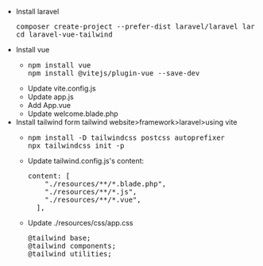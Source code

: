 <ul>
<li>Install laravel<br/>
<pre>
composer create-project --prefer-dist laravel/laravel laravel-vue-tailwind
cd laravel-vue-tailwind</pre>
</li>
<li>Install vue<br/>
<ul><li>
<pre>npm install vue
npm install @vitejs/plugin-vue --save-dev</pre>
</li>
<li>Update vite.config.js</li>
<li>Update app.js</li>
<li>Add App.vue</li>
<li>Update welcome.blade.php</li></ul>
<li>Install tailwind form tailwind website>framework>laravel>using vite</li>
<ul>
<li>
<pre>
npm install -D tailwindcss postcss autoprefixer
npx tailwindcss init -p</pre>
</li>
<li>Update tailwind.config.js's content:<br/>
<pre>
content: [
    "./resources/**/*.blade.php",
    "./resources/**/*.js",
    "./resources/**/*.vue",
  ],
</pre></li>
<li>Update ./resources/css/app.css<br/>
<pre>
@tailwind base;
@tailwind components;
@tailwind utilities;
</pre></li>
</ul>
</li>
</ul>
